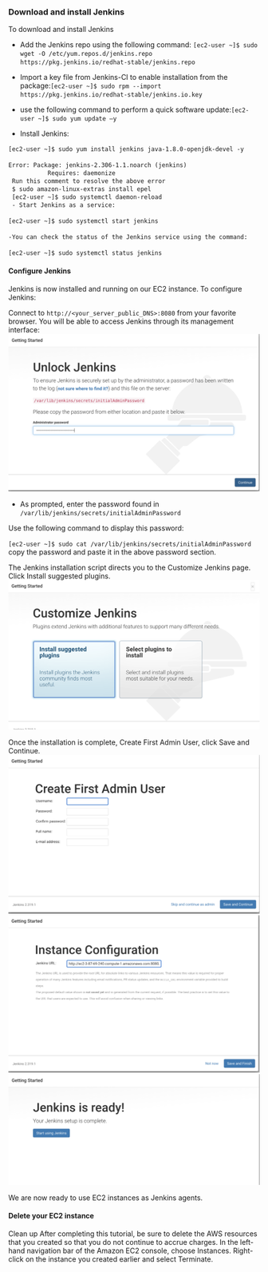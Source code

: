### Download and install Jenkins
To download and install Jenkins
- Add the Jenkins repo using the following command: `[ec2-user ~]$ sudo wget -O /etc/yum.repos.d/jenkins.repo https://pkg.jenkins.io/redhat-stable/jenkins.repo`
- Import a key file from Jenkins-CI to enable installation from the package:`[ec2-user ~]$ sudo rpm --import https://pkg.jenkins.io/redhat-stable/jenkins.io.key`
- use the following command to perform a quick software update:`[ec2-user ~]$ sudo yum update –y`

- Install Jenkins:

~~~
[ec2-user ~]$ sudo yum install jenkins java-1.8.0-openjdk-devel -y

Error: Package: jenkins-2.306-1.1.noarch (jenkins)
           Requires: daemonize 
 Run this comment to resolve the above error
 $ sudo amazon-linux-extras install epel
 [ec2-user ~]$ sudo systemctl daemon-reload
 - Start Jenkins as a service:

[ec2-user ~]$ sudo systemctl start jenkins

-You can check the status of the Jenkins service using the command:

[ec2-user ~]$ sudo systemctl status jenkins
~~~
#### Configure Jenkins
Jenkins is now installed and running on our EC2 instance. To configure Jenkins:

Connect to `http://<your_server_public_DNS>:8080` from your favorite browser.
You will be able to access Jenkins through its management interface:
![onlock jenkins](docs/images/unlock.png)

- As prompted, enter the password found in `/var/lib/jenkins/secrets/initialAdminPassword`

Use the following command to display this password:

`[ec2-user ~]$ sudo cat /var/lib/jenkins/secrets/initialAdminPassword`
copy the password and paste it in the above password section.

The Jenkins installation script directs you to the Customize Jenkins page. Click Install suggested plugins.
![pluginsjenkins](docs/images/jenkins.png)

Once the installation is complete, Create First Admin User, click Save and Continue.
![userjenkins](docs/images/username.png)
![userjenkins](docs/images/finaljen.png)
![userjenkins](docs/images/finalsetup.png)

We are now ready to use EC2 instances as Jenkins agents.


#### Delete your EC2 instance
Clean up
After completing this tutorial, be sure to delete the AWS resources that you created so that you do not continue to accrue charges.
In the left-hand navigation bar of the Amazon EC2 console, choose Instances.
Right-click on the instance you created earlier and select Terminate.
